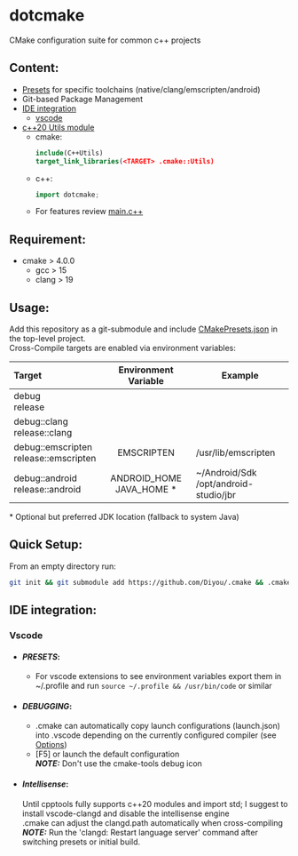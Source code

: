 # dotcmake

CMake configuration suite for common c++ projects

## Content:

- [Presets](#usage) for specific toolchains (native/clang/emscripten/android)
- Git-based Package Management
- [IDE integration](#ide-integration)
  - [vscode](#vscode)
- [c++20 Utils module](Modules/c++)
  - cmake:
    ```cmake
    include(C++Utils)
    target_link_libraries(<TARGET> .cmake::Utils)
    ```
  - c++:
    ```c++
    import dotcmake;
    ```
  - For features review [main.c++](Templates/c++/Source/main.c++)

## Requirement:

- cmake > 4.0.0
  - gcc > 15
  - clang > 19

## Usage:

Add this repository as a git-submodule and include [CMakePresets.json](CMakePresets.json) in the top-level project.<br>
Cross-Compile targets are enabled via environment variables:

| Target                                   |     Environment Variable     | Example                                  |
| :--------------------------------------- | :--------------------------: | ---------------------------------------- |
| debug<br>release                         |                              |                                          |
| debug::clang<br>release::clang           |                              |                                          |
| debug::emscripten<br>release::emscripten |          EMSCRIPTEN          | /usr/lib/emscripten                      |
| debug::android<br>release::android       | ANDROID_HOME<br>JAVA_HOME \* | ~/Android/Sdk<br>/opt/android-studio/jbr |

\* Optional but preferred JDK location (fallback to system Java)

## Quick Setup:

From an empty directory run:

```sh
git init && git submodule add https://github.com/Diyou/.cmake && .cmake/setup c++
```

## IDE integration:

### Vscode

- #### **_PRESETS_:**

  - For vscode extensions to see environment variables export them in ~/.profile and run `source ~/.profile && /usr/bin/code` or similar

- #### **_DEBUGGING_:**

  - .cmake can automatically copy launch configurations (launch.json) into .vscode depending on the currently configured compiler (see [Options](Options.cmake))
  - [F5] or launch the default configuration
    <br>**_NOTE:_** Don't use the cmake-tools debug icon

- #### **_Intellisense_:**
  Until cpptools fully supports c++20 modules and import std; I suggest to install vscode-clangd and disable the intellisense engine
  <br>.cmake can adjust the clangd.path automatically when cross-compiling
  <br>**_NOTE:_** Run the 'clangd: Restart language server' command after switching presets or initial build.
